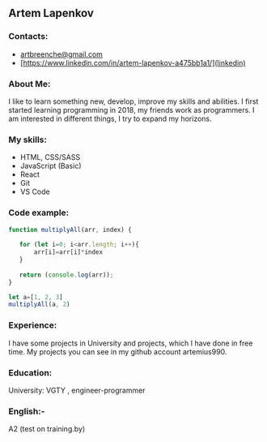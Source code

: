 ## Artem Lapenkov

### **Contacts:**
* artbreenche@gmail.com
* [https://www.linkedin.com/in/artem-lapenkov-a475bb1a1/](linkedin)

### **About Me:**
<p align="left">I like to learn something new, develop, improve my skills and abilities. I first started learning programming in 2018, my friends work as programmers. I am interested in different things, I try to expand my horizons.
</p>

### **My skills:**
* HTML, CSS/SASS
* JavaScript (Basic)
* React
* Git
* VS Code

### **Code example:**
```javascript
function multiplyAll(arr, index) {
   
   for (let i=0; i<arr.length; i++){
	   arr[i]=arr[i]*index
   }
   
   return (console.log(arr));
}

let a=[1, 2, 3]
multiplyAll(a, 2)

```

### **Experience:**
<p align="left">I have some projects in University and projects, which I have done in free time.
My projects you can see in my github account artemius990.
</p>


### **Education:**
<p align="left">University: VGTY , engineer-programmer</p>

### **English:-**
<p align="left">A2 (test on training.by)</p>